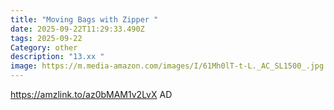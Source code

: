 ```yaml
---
title: "Moving Bags with Zipper "
date: 2025-09-22T11:29:33.490Z
tags: 2025-09-22
Category: other
description: "13.xx "
image: https://m.media-amazon.com/images/I/61Mh0lT-t-L._AC_SL1500_.jpg
---
```

https://amzlink.to/az0bMAM1v2LvX
AD